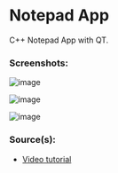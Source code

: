 # Notepad App
C++ Notepad App with QT.

### Screenshots:
![image](https://user-images.githubusercontent.com/62032779/209813783-087e613c-f65c-4a92-af96-8582ab52981d.png)  

![image](https://user-images.githubusercontent.com/62032779/209813804-44f3e52d-1b3c-48bb-b0cc-39f4af05e2dc.png)  

![image](https://user-images.githubusercontent.com/62032779/209813824-e72c4ca8-c5c7-4d45-9d78-b770585fc73d.png)  






### Source(s):
- [Video tutorial](https://www.youtube.com/watch?v=I96uPDifZ1w)
